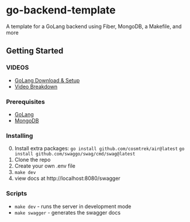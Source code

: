 # go-backend-template
A template for a GoLang backend using Fiber, MongoDB, a Makefile, and more

## Getting Started

### VIDEOS

- [GoLang Download & Setup](https://www.youtube.com/watch?v=Q7uh85_i0-M)
- [Video Breakdown](https://youtu.be/6C-2R92L01Q)

### Prerequisites

- [GoLang](https://golang.org/doc/install)
- [MongoDB](https://docs.mongodb.com/manual/installation/)

### Installing

0. Install extra packages: 
    ```go install github.com/cosmtrek/air@latest```
    ```go install github.com/swaggo/swag/cmd/swag@latest```
1. Clone the repo
2. Create your own .env file
3. ```make dev```
4. view docs at http://localhost:8080/swagger

### Scripts

- ```make dev``` - runs the server in development mode
- ```make swagger``` - generates the swagger docs